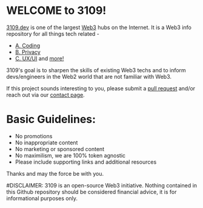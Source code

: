 # WELCOME to 3109!

[3109.dev](https://3109.dev) is one of the largest [Web3](https://www.3109.dev/glossary/web3/) hubs on the Internet. It is a Web3 info repository for all things tech related -

* [A. Coding](https://www.3109.dev/web3-coding/)
* [B. Privacy](https://www.3109.dev/web3-privacy-security/)
* [C. UX/UI](https://www.3109.dev/ux-ui/)
and [more!](https://www.3109.dev/web3-tools/) 

3109's goal is to sharpen the skills of existing Web3 techs and to inform devs/engineers in the Web2 world that are not familiar with Web3. 

If this project sounds interesting to you, please submit a [pull request](https://www.youtube.com/watch?v=YTbRzhQju4c&t=1s) and/or reach out via our [contact page](https://www.3109.dev/contact/). 

# Basic Guidelines:
* No promotions
* No inappropriate content
* No marketing or sponsored content
* No maximilism, we are 100% token agnostic
* Please include supporting links and additional resources

Thanks and may the force be with you.


#DISCLAIMER: 
3109 is an open-source Web3 initiative. Nothing contained in this Github repository should be considered financial advice, it is for informational purposes only.
